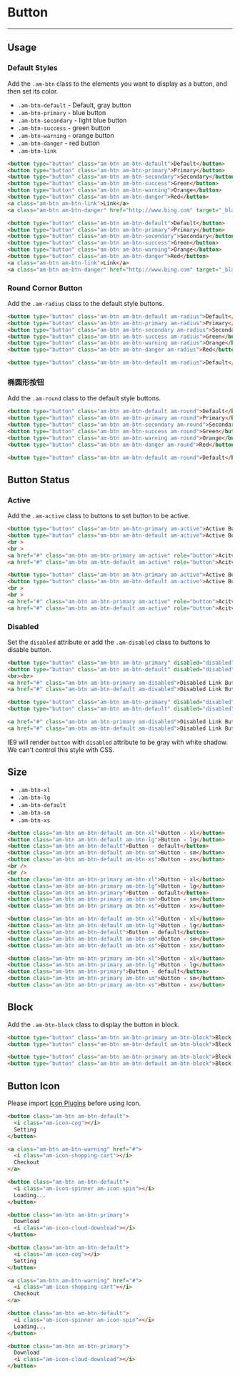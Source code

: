 # Button
---

## Usage

### Default Styles

Add the `.am-btn` class to the elements you want to display as a button, and then set its color.

- `.am-btn-default` - Default, gray button
- `.am-btn-primary` - blue button
- `.am-btn-secondary` - light blue button
- `.am-btn-success` - green button
- `.am-btn-warning` - orange button
- `.am-btn-danger` - red button
- `.am-btn-link`

`````html
<button type="button" class="am-btn am-btn-default">Default</button>
<button type="button" class="am-btn am-btn-primary">Primary</button>
<button type="button" class="am-btn am-btn-secondary">Secondary</button>
<button type="button" class="am-btn am-btn-success">Green</button>
<button type="button" class="am-btn am-btn-warning">Orange</button>
<button type="button" class="am-btn am-btn-danger">Red</button>
<a class="am-btn am-btn-link">Link</a>
<a class="am-btn am-btn-danger" href="http://www.bing.com" target="_blank">Link using button style</a>
`````

```html
<button type="button" class="am-btn am-btn-default">Default</button>
<button type="button" class="am-btn am-btn-primary">Primary</button>
<button type="button" class="am-btn am-btn-secondary">Secondary</button>
<button type="button" class="am-btn am-btn-success">Green</button>
<button type="button" class="am-btn am-btn-warning">Orange</button>
<button type="button" class="am-btn am-btn-danger">Red</button>
<a class="am-btn am-btn-link">Link</a>
<a class="am-btn am-btn-danger" href="http://www.bing.com" target="_blank">Link using button style</a>
```

### Round Cornor Button

Add the `.am-radius` class to the default style buttons.

`````html
<button type="button" class="am-btn am-btn-default am-radius">Default</button>
<button type="button" class="am-btn am-btn-primary am-radius">Primary</button>
<button type="button" class="am-btn am-btn-secondary am-radius">Secondary</button>
<button type="button" class="am-btn am-btn-success am-radius">Green</button>
<button type="button" class="am-btn am-btn-warning am-radius">Orange</button>
<button type="button" class="am-btn am-btn-danger am-radius">Red</button>
`````
```html
<button type="button" class="am-btn am-btn-default am-radius">Default</button>
```

### 椭圆形按钮

Add the `.am-round` class to the default style buttons.

`````html
<button type="button" class="am-btn am-btn-default am-round">Default</button>
<button type="button" class="am-btn am-btn-primary am-round">Primary</button>
<button type="button" class="am-btn am-btn-secondary am-round">Secondary</button>
<button type="button" class="am-btn am-btn-success am-round">Green</button>
<button type="button" class="am-btn am-btn-warning am-round">Orange</button>
<button type="button" class="am-btn am-btn-danger am-round">Red</button>
`````
```html
<button type="button" class="am-btn am-btn-default am-round">Default</button>
```

## Button Status

### Active

Add the `.am-active` class to buttons to set button to be active.

`````html
<button type="button" class="am-btn am-btn-primary am-active">Active Button</button>
<button type="button" class="am-btn am-btn-default am-active">Active Button</button>
<br >
<br >
<a href="#" class="am-btn am-btn-primary am-active" role="button">Acitve Link Button</a>
<a href="#" class="am-btn am-btn-default am-active" role="button">Acitve Link Button</a>
`````
```html
<button type="button" class="am-btn am-btn-primary am-active">Active Button</button>
<button type="button" class="am-btn am-btn-default am-active">Active Button</button>
<br >
<br >
<a href="#" class="am-btn am-btn-primary am-active" role="button">Acitve Link Button</a>
<a href="#" class="am-btn am-btn-default am-active" role="button">Acitve Link Button</a>
```

### Disabled

Set the `disabled` attribute or add the `.am-disabled` class to buttons to disable button.

`````html
<button type="button" class="am-btn am-btn-primary" disabled="disabled">Disabled Button</button>
<button type="button" class="am-btn am-btn-default" disabled="disabled">Disabled Button</button>
<br><br>
<a href="#" class="am-btn am-btn-primary am-disabled">Disabled Link Button</a>
<a href="#" class="am-btn am-btn-default am-disabled">Disabled Link Button</a>
`````
```html
<button type="button" class="am-btn am-btn-primary" disabled="disabled">Disabled Button</button>
<button type="button" class="am-btn am-btn-default" disabled="disabled">Disabled Button</button>

<a href="#" class="am-btn am-btn-primary am-disabled">Disabled Link Button</a>
<a href="#" class="am-btn am-btn-default am-disabled">Disabled Link Button</a>
```

<div class="am-alert am-alert-warning">
  IE9 will render <code>button</code> with <code>disabled</code> attribute to be gray with white shadow. We can't control this style with CSS.
</div>


## Size

- `.am-btn-xl`
- `.am-btn-lg`
- `.am-btn-default`
- `.am-btn-sm`
- `.am-btn-xs`

`````html
<button class="am-btn am-btn-default am-btn-xl">Button - xl</button>
<button class="am-btn am-btn-default am-btn-lg">Button - lg</button>
<button class="am-btn am-btn-default">Button - default</button>
<button class="am-btn am-btn-default am-btn-sm">Button - sm</button>
<button class="am-btn am-btn-default am-btn-xs">Button - xs</button>
<br />
<br />
<button class="am-btn am-btn-primary am-btn-xl">Button - xl</button>
<button class="am-btn am-btn-primary am-btn-lg">Button - lg</button>
<button class="am-btn am-btn-primary">Button - default</button>
<button class="am-btn am-btn-primary am-btn-sm">Button - sm</button>
<button class="am-btn am-btn-primary am-btn-xs">Button - xs</button>
`````
```html
<button class="am-btn am-btn-default am-btn-xl">Button - xl</button>
<button class="am-btn am-btn-default am-btn-lg">Button - lg</button>
<button class="am-btn am-btn-default">Button - default</button>
<button class="am-btn am-btn-default am-btn-sm">Button - sm</button>
<button class="am-btn am-btn-default am-btn-xs">Button - xs</button>

<button class="am-btn am-btn-primary am-btn-xl">Button - xl</button>
<button class="am-btn am-btn-primary am-btn-lg">Button - lg</button>
<button class="am-btn am-btn-primary">Button - default</button>
<button class="am-btn am-btn-primary am-btn-sm">Button - sm</button>
<button class="am-btn am-btn-primary am-btn-xs">Button - xs</button>
```

## Block

Add the `.am-btn-block` class to display the button in block.

`````html
<button type="button" class="am-btn am-btn-primary am-btn-block">Block Button</button>
<button type="button" class="am-btn am-btn-default am-btn-block">Block Button</button>
`````
```html
<button type="button" class="am-btn am-btn-primary am-btn-block">Block Button</button>
<button type="button" class="am-btn am-btn-default am-btn-block">Block Button</button>
```

## Button Icon

Please import [Icon Plugins](/css/icon) before using Icon.

`````html
<button class="am-btn am-btn-default">
  <i class="am-icon-cog"></i>
  Setting
</button>

<a class="am-btn am-btn-warning" href="#">
  <i class="am-icon-shopping-cart"></i>
  Checkout
</a>

<button class="am-btn am-btn-default">
  <i class="am-icon-spinner am-icon-spin"></i>
  Loading...
</button>

<button class="am-btn am-btn-primary">
  Download
  <i class="am-icon-cloud-download"></i>
</button>
`````
```html
<button class="am-btn am-btn-default">
  <i class="am-icon-cog"></i>
  Setting
</button>

<a class="am-btn am-btn-warning" href="#">
  <i class="am-icon-shopping-cart"></i>
  Checkout
</a>

<button class="am-btn am-btn-default">
  <i class="am-icon-spinner am-icon-spin"></i>
  Loading...
</button>

<button class="am-btn am-btn-primary">
  Download
  <i class="am-icon-cloud-download"></i>
</button>
```
